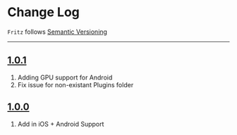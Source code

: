 # Change Log

`Fritz` follows [Semantic Versioning](http://semver.org/)

---

## [1.0.1](https://github.com/fritzlabs/fritz-unity-sdk/releases/tag/1.0.1)

1. Adding GPU support for Android
2. Fix issue for non-existant Plugins folder

## [1.0.0](https://github.com/fritzlabs/fritz-unity-sdk/releases/tag/1.0.2)

1. Add in iOS + Android Support
